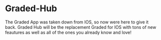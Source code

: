 # Graded-Hub
The Graded App was taken down from IOS, so now were here to give it back. Graded Hub will be the replacement Graded for IOS with tons of new feautures as well as all of the ones you already know and love!
